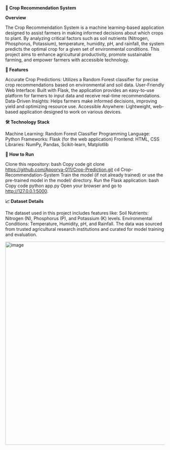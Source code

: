 **🌾 Crop Recommendation System**

**Overview**


The Crop Recommendation System is a machine learning-based application designed to assist farmers in making informed decisions about which crops to plant. By analyzing critical factors such as soil nutrients (Nitrogen, Phosphorus, Potassium), temperature, humidity, pH, and rainfall, the system predicts the optimal crop for a given set of environmental conditions. This project aims to enhance agricultural productivity, promote sustainable farming, and empower farmers with accessible technology.

**🚀 Features**


Accurate Crop Predictions: Utilizes a Random Forest classifier for precise crop recommendations based on environmental and soil data.
User-Friendly Web Interface: Built with Flask, the application provides an easy-to-use platform for farmers to input data and receive real-time recommendations.
Data-Driven Insights: Helps farmers make informed decisions, improving yield and optimizing resource use.
Accessible Anywhere: Lightweight, web-based application designed to work on various devices.

**🛠️ Technology Stack**


Machine Learning: Random Forest Classifier
Programming Language: Python
Frameworks: Flask (for the web application)
Frontend: HTML, CSS
Libraries: NumPy, Pandas, Scikit-learn, Matplotlib 

**🚀 How to Run**


Clone this repository:
bash
Copy code
git clone https://github.com/Apoorva-011/Crop-Prediction.git
cd Crop-Recommendation-System
Train the model (if not already trained) or use the pre-trained model in the model/ directory.
Run the Flask application:
bash
Copy code
python app.py
Open your browser and go to http://127.0.0.1:5000.

**📈 Dataset Details**


The dataset used in this project includes features like:
Soil Nutrients: Nitrogen (N), Phosphorus (P), and Potassium (K) levels.
Environmental Conditions: Temperature, Humidity, pH, and Rainfall.
The data was sourced from trusted agricultural research institutions and curated for model training and evaluation.

<img width="641" alt="image" src="https://github.com/user-attachments/assets/e29b47f0-24bf-49e3-aefb-6e455a5270b1">

